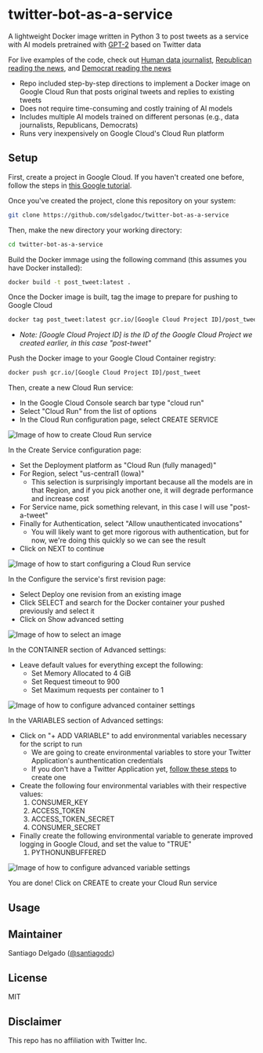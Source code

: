 # twitter-bot-as-a-service

A lightweight Docker image written in Python 3 to post tweets as a service with AI models pretrained with [GPT-2](https://openai.com/blog/better-language-models/) based on Twitter data

For live examples of the code, check out [Human data journalist](https://twitter.com/datajourno_gpt2), [Republican reading the news](https://twitter.com/apGOP_gpt2), and [Democrat reading the news](https://twitter.com/apDNC_gpt2)

* Repo included step-by-step directions to implement a Docker image on Google Cloud Run that posts original tweets and replies to existing tweets
* Does not require time-consuming and costly training of AI models
* Includes multiple AI models trained on different personas (e.g., data journalists, Republicans, Democrats)
* Runs very inexpensively on Google Cloud's Cloud Run platform

## Setup

First, create a project in Google Cloud.  If you haven't created one before, follow the steps in [this Google tutorial](https://cloud.google.com/appengine/docs/standard/nodejs/building-app/creating-project).

Once you've created the project, clone this repository on your system:

```sh
git clone https://github.com/sdelgadoc/twitter-bot-as-a-service
```

Then, make the new directory your working directory:
```sh
cd twitter-bot-as-a-service
```

Build the Docker immage using the following command (this assumes you have Docker installed):
```sh
docker build -t post_tweet:latest .
```

Once the Docker image is built, tag the image to prepare for pushing to Google Cloud
```sh
docker tag post_tweet:latest gcr.io/[Google Cloud Project ID]/post_tweet
```
* _Note: [Google Cloud Project ID] is the ID of the Google Cloud Project we created earlier, in this case "post-tweet"_

Push the Docker image to your Google Cloud Container registry:
```sh
docker push gcr.io/[Google Cloud Project ID]/post_tweet
```

Then, create a new Cloud Run service:
* In the Google Cloud Console search bar type "cloud run"
* Select "Cloud Run" from the list of options
* In the Cloud Run configuration page, select CREATE SERVICE

![Image of how to create Cloud Run service](https://github.com/sdelgadoc/twitter-bot-as-a-service/blob/master/Images/Create-service-console.png)

In the Create Service configuration page:
* Set the Deployment platform as "Cloud Run (fully managed)"
* For Region, select "us-central1 (Iowa)"
  * This selection is surprisingly important because all the models are in that Region, and if you pick another one, it will degrade performance and increase cost
* For Service name, pick something relevant, in this case I will use "post-a-tweet"
* Finally for Authentication, select "Allow unauthenticated invocations"
  * You will likely want to get more rigorous with authentication, but for now, we're doing this quickly so we can see the result
* Click on NEXT to continue

![Image of how to start configuring a Cloud Run service](https://github.com/sdelgadoc/twitter-bot-as-a-service/blob/master/Images/Create-service.png)

In the Configure the service's first revision page:
* Select Deploy one revision from an existing image
* Click SELECT and search for the Docker container your pushed previously and select it
* Click on Show advanced setting

![Image of how to select an image](https://github.com/sdelgadoc/twitter-bot-as-a-service/blob/master/Images/Configure-service.png)

In the CONTAINER section of Advanced settings:
* Leave default values for everything except the following:
  * Set Memory Allocated to 4 GiB
  * Set Request timeout to 900
  * Set Maximum requests per container to 1

![Image of how to configure advanced container settings](https://github.com/sdelgadoc/twitter-bot-as-a-service/blob/master/Images/Advanced-settings-container.png)

In the VARIABLES section of Advanced settings:
* Click on "+ ADD VARIABLE" to add environmental variables necessary for the script to run
  * We are going to create environmental variables to store your Twitter Application's aunthentication credentials
  * If you don't have a Twitter Application yet, [follow these steps](https://developer.twitter.com/en/docs/apps/overview) to create one
* Create the following four environmental variables with their respective values:
  1. CONSUMER_KEY
  2. ACCESS_TOKEN
  3. ACCESS_TOKEN_SECRET
  4. CONSUMER_SECRET
* Finally create the following environmental variable to generate improved logging in Google Cloud, and set the value to "TRUE"
  1. PYTHONUNBUFFERED

![Image of how to configure advanced variable settings](https://github.com/sdelgadoc/twitter-bot-as-a-service/blob/master/Images/Advanced-settings-variables.png)

You are done!  Click on CREATE to create your Cloud Run service

## Usage



## Maintainer

Santiago Delgado  ([@santiagodc](https://twitter.com/santiagodc))

## License

MIT

## Disclaimer

This repo has no affiliation with Twitter Inc.
